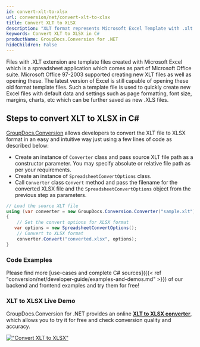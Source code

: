 ```yaml
---
id: convert-xlt-to-xlsx
url: conversion/net/convert-xlt-to-xlsx
title: Convert XLT to XLSX
description: "XLT format represents Microsoft Excel Template with .xlt extension. Learn how to convert XLT to XLSX file programmatically in C# language using GroupDocs.Conversion for .NET library."
keywords: Convert XLT to XLSX in C#
productName: GroupDocs.Conversion for .NET
hideChildren: False
---
```


Files with .XLT extension are template files created with Microsoft Excel which is a spreadsheet application which comes as part of Microsoft Office suite. Microsoft Office 97-2003 supported creating new XLT files as well as opening these. The latest version of Excel is still capable of opening these old format template files. Such a template file is used to quickly create new Excel files with default data and settings such as page formatting, font size, margins, charts, etc which can be further saved as new .XLS files.

## Steps to convert XLT to XLSX in C#

[GroupDocs.Conversion](https://products.groupdocs.com/conversion/net) allows developers to convert the XLT file to XLSX format in an easy and intuitive way just using a few lines of code as described below:

* Create an instance of `Converter` class and pass source XLT file path as a constructor parameter. You may specify absolute or relative file path as per your requirements. 
* Create an instance of `SpreadsheetConvertOptions` class.
* Call `Converter` class `Convert` method and pass the filename for the converted XLSX file and the `SpreadsheetConvertOptions` object from the previous step as parameters.

```csharp
// Load the source XLT file
using (var converter = new GroupDocs.Conversion.Converter("sample.xlt"))
{
    // Set the convert options for XLSX format
   var options = new SpreadsheetConvertOptions();
    // Convert to XLSX format
    converter.Convert("converted.xlsx", options);
}
```

### Code Examples

Please find more [use-cases and complete C# sources]({{< ref "conversion/net/developer-guide/examples-and-demos.md" >}}) of our backend and frontend examples and try them for free!

### XLT to XLSX Live Demo

GroupDocs.Conversion for .NET provides an online [**XLT to XLSX converter**](https://products.groupdocs.app/conversion/xlt-to-xlsx), which allows you to try it for free and check conversion quality and accuracy.

[!["Convert XLT to XLSX"](conversion/net/images/convert-to-xlsx/convert-xlt-to-xlsx.png)](https://products.groupdocs.app/conversion/xlt-to-xlsx)
